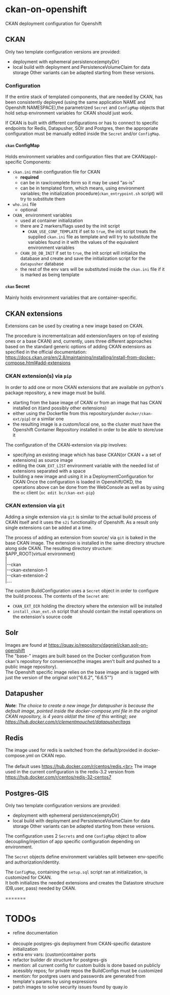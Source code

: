 # ckan-on-openshift
CKAN deployment configuration for Openshift

## CKAN 

Only two template configuration versions are provided: 
- deployment with ephemeral persistence(emptyDir)
- local build with deployment and PersistenceVolumeClaim for data storage
Other variants can be adapted starting from these versions.

### Configuration

If the entire stack of templated components, that are needed by CKAN, has been consistently deployed (using 
the same application NAME and Openshift NAMESPACE),the parametrized `Secret` and `ConfigMap` objects that hold 
setup environment variables for CKAN should just work.

If CKAN is built with different configurations or has to connect to specific endpoints for Redis, Datapusher, SOlr and Postgres, then 
the appropriate configuration must be manually edited inside the `Secret` and/or `ConfigMap`.

#### `ckan` ConfigMap
Holds environment variables and configuration files that are CKAN(app)-specific
Components:
- `ckan.ini` main configuration file for CKAN
	- **required**
	- can be in raw/complete form so it may be used "as-is"
	- can be in templated form, which means, using environment variables; the initialization procedure(`ckan_entrypoint.sh` script) 
	will try to substitute them
- `who.ini` file 
	- optional
- `CKAN_` environment variables 
	- used at container initialization
	- there are 2 markers/flags used by the init script
		- `CKAN_USE_CONF_TEMPLATE` if set to `true`, the init script treats the supplied `ckan.ini` file as template and will try to
		substitute the variables found in it with the values of the equivalent environment variables  
    - `CKAN_DO_DB_INIT` if set to `true`, the init script will initialize the database and create and save the initialization
    script for the `datapusher` database
	- the rest of the env vars will be substituted inside the `ckan.ini` file if it is marked as being template

#### `ckan` Secret
Mainly holds environment variables that are container-specific.

## CKAN extensions

Extensions can be used by creating a new image based on CKAN.

The procedure is incremental(can add extension/layers on top of existing ones or a base CKAN) and, currently, uses 
three different approaches based on the standard generic options of adding CKAN extensions as specified in the 
official documentation: https://docs.ckan.org/en/2.8/maintaining/installing/install-from-docker-compose.html#add-extensions

### CKAN extension(s) via `pip`

In order to add one or more CKAN extensions that are available on python's package repository, a new image must be build.
- starting from the base image of CKAN or from an image that has CKAN installed on it(and possibly other extensions)
- either using the Dockerfile from this repository(under `docker/ckan-ext/pip`) or a similar one
- the resulting image is a custom/local one, so the cluster must have the Openshift Container Repository installed in order to 
be able to store/use it

The configuration of the CKAN-extension via pip involves:
- specifying an existing image which has base CKAN(or CKAN + a set of extensions) as source image
- editing the `CKAN_EXT_LIST` environment variable with the needed list of extensions separated with a space
- building a new image and using it in a DeploymentConfiguration for CKAN
Once the configuration is loaded in Openshift/OKD, the operations above can be done from the WebConsole as well as 
by using the `oc` client (`oc edit bc/ckan-ext-pip`)

### CKAN extension via `git`

Adding a single extension via `git` is similar to the actual build process of CKAN itself and it uses the `s2i` 
functionality of Openshift.
As a result only single extensions can be added at a time.

The process of adding an extension from source/ via `git` is baked in the base CKAN image. The extension is installed 
in the same directory structure along side CKAN. The resulting directory structure:<br>
$APP_ROOT(virtual environment)<br>
 |<br>
 |--ckan<br>
 |--ckan-extension-1<br>
 |--ckan-extension-2<br>
 |.... <br>

The custom BuildConfiguration uses a `Secret` object in order to configure the build process. 
The contents of the `Secret` are:
- `CKAN_EXT_DIR` holding the directory where the extension will be installed
- `install_ckan_ext.sh` script that should contain the install operations on the extension's source code 


## Solr
Images are found at https://quay.io/repository/dagniel/ckan.solr-on-openshift<br>
The "base-" images are built based on the Docker configuration from ckan's repository for convenience(the images aren't built 
and pushed to a public image repository).<br>
The Openshift specific image relies on the base image and is tagged with just the version of the original solr("6.6.2", "6.6.5"")

## Datapusher


***Note**: The choice to create a new image for datapusher is because the default image, pointed inside the docker-compose.yml file
in the original CKAN repository, is 4 years old(at the time of this writing); 
see https://hub.docker.com/r/clementmouchet/datapusher/tags*

## Redis

The image used for redis is switched from the default/provided in docker-compose.yml on CKAN repo.<br><br>
The default uses https://hub.docker.com/r/centos/redis.<br>
The image used in the current configuration is the redis-3.2 version from https://hub.docker.com/r/centos/redis-32-centos7

## Postgres-GIS
Only two template configuration versions are provided: 
- deployment with ephemeral persistence(emptyDir)
- local build with deployment and PersistenceVolumeClaim for data storage
Other variants can be adapted starting from these versions.

The configuration uses 2 `Secrets` and one `ConfigMap` object to allow decoupling/injection
of app specific configuration depending on environment.

The `Secret` objects define environment variables split between env-specific and authorization/identity.

The `ConfigMap`, containing the `setup.sql` script ran at initialization, is customized for CKAN.<br>
It both initializes the needed extensions and creates the Datastore structure (DB,user, pass) needed by CKAN. 

=======

# TODOs
- refine documentation
<br><br>
- decouple postgres-gis deployment from CKAN-specific datastore initialization
- extra env vars: (custom)container ports
- refactor builder dir structure for postgres-gis
- mention: all current config for custom builds is done based on publicly acessibly repos; for private repos the BuildConfigs 
must be customized
- mention: for postgres users and passwords are generated from template's params by using expressions
- patch images to solve security issues found by quay.io 

